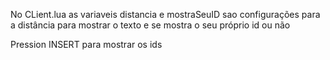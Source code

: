 No CLient.lua as variaveis 
distancia e mostraSeuID sao configurações para a distância para mostrar o texto e se mostra o seu próprio id ou não

Pression INSERT para mostrar os ids